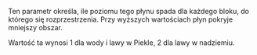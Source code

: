 Ten parametr określa, ile poziomu tego płynu spada dla każdego bloku, do którego się rozprzestrzenia. Przy wyższych wartościach płyn pokryje mniejszy obszar.

Wartość ta wynosi 1 dla wody i lawy w Piekle, 2 dla lawy w nadziemiu.